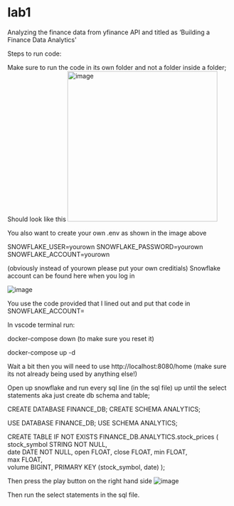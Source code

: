 # lab1
Analyzing the finance data from yfinance API and titled as ‘Building a Finance Data Analytics'

Steps to run code:

Make sure to run the code in its own folder and not a folder inside a folder; Should look like this 
<img width="337" alt="image" src="https://github.com/user-attachments/assets/1044147f-4b9c-490e-92b1-5ef80f7beeb6" />

You also want to create your own .env as shown in the image above

SNOWFLAKE_USER=yourown
SNOWFLAKE_PASSWORD=yourown
SNOWFLAKE_ACCOUNT=yourown

(obviously instead of yourown please put your own creditials)
Snowflake account can be found here when you log in 

![image](https://github.com/user-attachments/assets/5d69c23a-34e0-41dc-8657-5ddca3dc01a2)

You use the code provided that I lined out and put that code in SNOWFLAKE_ACCOUNT=

In vscode terminal run:

docker-compose down (to make sure you reset it)

docker-compose up -d 

Wait a bit then you will need to use http://localhost:8080/home (make sure its not already being used by anything else!)

Open up snowflake and run every sql line (in the sql file) up until the select statements aka just create db schema and table;

CREATE DATABASE FINANCE_DB;
CREATE SCHEMA ANALYTICS;

USE DATABASE FINANCE_DB;
USE SCHEMA ANALYTICS;

CREATE TABLE IF NOT EXISTS FINANCE_DB.ANALYTICS.stock_prices (
    stock_symbol STRING NOT NULL,   
    date DATE NOT NULL,
    open FLOAT,
    close FLOAT,
    min FLOAT,                      
    max FLOAT,                      
    volume BIGINT,
    PRIMARY KEY (stock_symbol, date) 
);

Then press the play button on the right hand side 
![image](https://github.com/user-attachments/assets/6510814d-14eb-43d5-b7cd-bb90f3f61f1f)

Then run the select statements in the sql file. 

